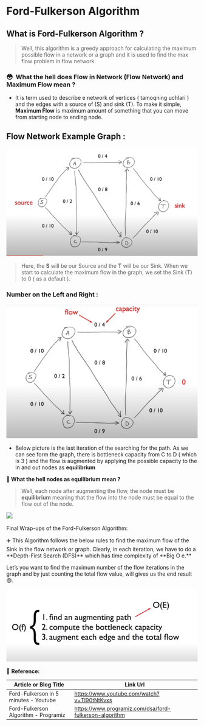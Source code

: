 # Ford-Fulkerson Algorithm

## What is Ford-Fulkerson Algorithm ?

> Well, this algorithm is a greedy approach for calculating the maximum possible flow in a network or a graph and it is used to find the max flow problem in flow network.

### 😳  What the hell does Flow in Network (Flow Network) and Maximum Flow mean ?

- It is term used to describe e network of vertices ( tamoqning uchlari ) and the edges with a source of (S) and sink (T). To make it simple, **Maximum Flow** is maximum amount of something that you can move from starting node to ending node.

## Flow Network Example Graph :

![](../Data%20/Flow-Network.png)

> Here, the **S** will be our Source and the **T** will be our Sink. When we start to calculate the maximum flow in the graph, we set the Sink (T) to 0 ( as a default ).

### Number on the Left and Right :

![](../Data%20/Left%20and%20Right.png)

- Below picture is the last iteration of the searching for the path. As we can see form the graph, there is bottleneck capacity from C to D ( which is 3 ) and the flow is augmented by applying the possible capacity to the in and out nodes as **equilibrium**

**🤔 What the hell nodes as equilibrium mean ?**

> Well, each node after augmenting the flow, the node must be **equilibrium** meaning that the flow into the node must be equal to the flow out of the node.

![](../Data%20/Equilibrium.png)

Final Wrap-ups of the Ford-Fulkerson Algorithm:

<aside>
  ✈️ This Algorithm follows the below rules to find the maximum flow of the Sink in the flow network or graph.  Clearly, in each iteration, we have to do a **Depth-First Search  (DFS)** which has time complexity of **Big O e.**

</aside>

Let’s you want to find the maximum number of the flow iterations in the graph and by just counting the total flow value, will gives us the end result 😄.

![](../Data%20/Wrap-up.png)

📎 **Reference:**

| Article or Blog Title                 | Link Url                                               |
| ------------------------------------- | ------------------------------------------------------ |
| Ford-Fulkerson in 5 minutes - Youtube | https://www.youtube.com/watch?v=Tl90tNtKvxs            |
| Ford-Fulkerson Algorithm - Programiz  | https://www.programiz.com/dsa/ford-fulkerson-algorithm |
